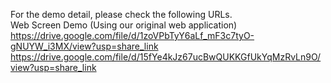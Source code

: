 For the demo detail, please check the following URLs.<br>
Web Screen Demo (Using our original web application)
https://drive.google.com/file/d/1zoVPbTyY6aLf_mF3c7tyO-gNUYW_i3MX/view?usp=share_link <br>
https://drive.google.com/file/d/15fYe4kJz67ucBwQUKKGfUkYqMzRvLn9O/view?usp=share_link <br>
 
